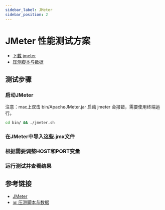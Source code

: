 ```yaml
---
sidebar_label: JMeter
sidebar_position: 2
---
```


# JMeter 性能测试方案

- [下载 jmeter](https://jmeter.apache.org/download_jmeter.cgi)
- [压测脚本与数据](https://gitee.com/270580156/weiyu/tree/main/jmeter)

## 测试步骤

### 启动JMeter

注意：mac上双击 bin/ApacheJMeter.jar 启动 jmeter 会报错，需要使用终端运行。

```bash
cd bin/ && ./jmeter.sh
```

### 在JMeter中导入这些.jmx文件

### 根据需要调整HOST和PORT变量

### 运行测试并查看结果

## 参考链接

- [JMeter](https://jmeter.apache.org/)
- [📊 压测脚本与数据](https://gitee.com/270580156/weiyu/tree/main/jmeter)
